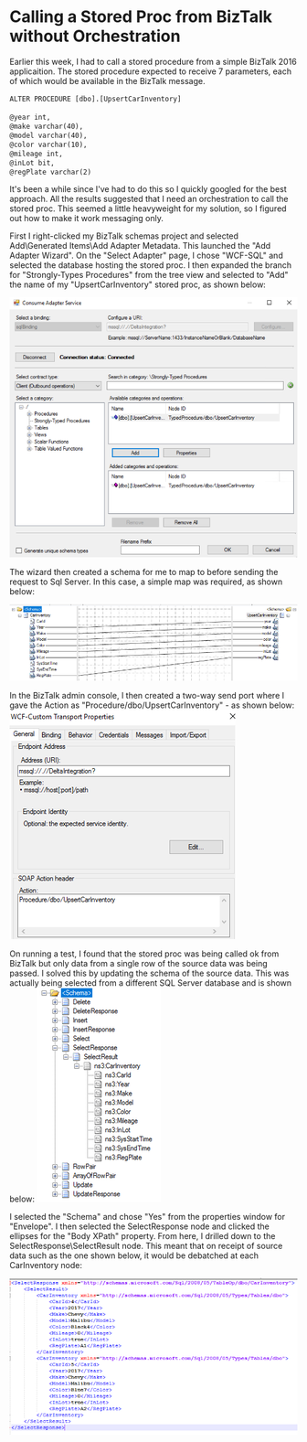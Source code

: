 # Calling a Stored Proc from BizTalk without Orchestration

Earlier this week, I had to call a stored procedure from a simple BizTalk 2016 applicaition. The stored procedure expected to receive 7 parameters, each of which would be available in the BizTalk message.

    ALTER PROCEDURE [dbo].[UpsertCarInventory] 

	@year int, 
	@make varchar(40),
	@model varchar(40),
	@color varchar(10),
	@mileage int,
	@inLot bit,
	@regPlate varchar(2)

It's been a while since I've had to do this so I quickly googled for the best approach. All the results suggested that I need an orchestration to call the stored proc. This seemed a little heavyweight for my solution, so I figured out how to make it work messaging only.

First I right-clicked my BizTalk schemas project and selected Add\Generated Items\Add Adapter Metadata. This launched the "Add Adapter Wizard". On the "Select Adapter" page, I chose "WCF-SQL" and selected the database hosting the stored proc. I then expanded the branch for "Strongly-Types Procedures" from the tree view and selected to "Add" the name of my "UpsertCarInventory" stored proc, as shown below:

![ConsumeAdapterPage](/images/biztalk-sp/consumeAdapter.png)

The wizard then created a schema for me to map to before sending the request to Sql Server. In this case, a simple map was required, as shown below:

![Map](/images/biztalk-sp/map.png)

In the BizTalk admin console, I then created a two-way send port where I gave the Action as "Procedure/dbo/UpsertCarInventory" - as shown below:
![SoapAction](/images/biztalk-sp/soapAction.png)

On running a test, I found that the stored proc was being called ok from BizTalk but only data from a single row of the source data was being passed. I solved this by updating the schema of the source data. This was actually being selected from a different SQL Server database and is shown below:
![SelectSchema](/images/biztalk-sp/selectSchema.png)

I selected the "Schema" and chose "Yes" from the properties window for "Envelope". I then selected the SelectResponse node and clicked the ellipses for the "Body XPath" property. From here, I drilled down to the SelectResponse\SelectResult node. This meant that on receipt of source data such as the one shown below, it would be debatched at each CarInventory node:

![SampleSelectResult](/images/biztalk-sp/SampleSelectResult.png)




	
